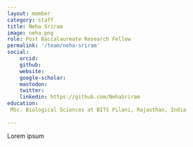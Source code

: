 ```yaml
---
layout: member
category: staff
title: Neha Sriram
image: neha.png
role: Post Baccalaureate Research Fellow
permalink: '/team/neha-sriram'
social:
    orcid: 
    github: 
    website: 
    google-scholar: 
    mastodon: 
    twitter: 
    linkedin: https://github.com/NehaSriram
education:
 MSc. Biological Sciences at BITS Pilani, Rajasthan, India
 
---
```


Lorem ipsum
